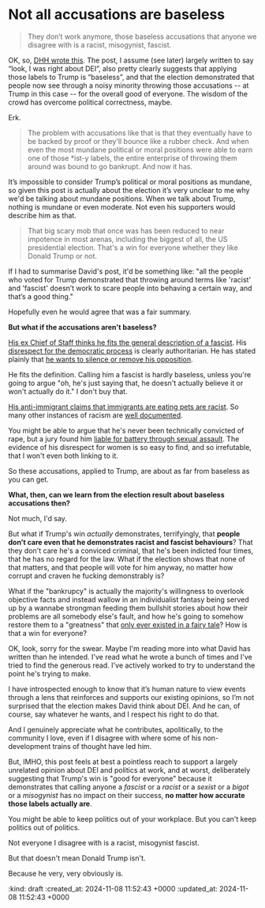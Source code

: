Not all accusations are baseless
================================

> They don’t work anymore, those baseless accusations that anyone we disagree with is a racist, misogynist, fascist.

OK, so, [DHH wrote this][]. The post, I assume (see later) largely written to say “look, I was right about DEI”, also pretty clearly suggests that applying those labels to Trump is “baseless”, and that the election demonstrated that people now see through a noisy minority throwing those accusations -- at Trump in this case -- for the overall good of everyone. The wisdom of the crowd has overcome political correctness, maybe.

Erk.

> The problem with accusations like that is that they eventually have to be backed by proof or they'll bounce like a rubber check. And when even the most mundane political or moral positions were able to earn one of those *ist-y labels, the entire enterprise of throwing them around was bound to go bankrupt. And now it has.

It’s impossible to consider Trump’s political or moral positions as mundane, so given this post is actually about the election it’s very unclear to me why we'd be talking about mundane positions. When we talk about Trump, nothing is mundane or even moderate. Not even his supporters would describe him as that.

> That big scary mob that once was has been reduced to near impotence in most arenas, including the biggest of all, the US presidential election. That's a win for everyone whether they like Donald Trump or not.

If I had to summarise David's post, it'd be something like: "all the people who voted for Trump demonstrated that throwing around terms like 'racist' and 'fascist' doesn’t work to scare people into behaving a certain way, and that’s a good thing." 

Hopefully even he would agree that was a fair summary.

**But what if the accusations aren't baseless?**

[His ex Chief of Staff thinks he fits the general description of a fascist](https://www.theguardian.com/us-news/2024/nov/04/is-trump-a-fascist). His [disrespect for the democratic process](https://edition.cnn.com/2024/11/03/politics/trump-dark-closing-message/index.html) is clearly authoritarian. He has stated plainly that [he wants to silence or remove his opposition](https://abcnews.go.com/Politics/trumps-enemy-threat-spurs-critics-alarm-authoritarian-shift/story?id=114816374).

He fits the definition. Calling him a fascist is hardly baseless, unless you're going to argue "oh, he's just saying that, he doesn't actually believe it or won't actually do it." I don't buy that.

[His anti-immigrant claims that immigrants are eating pets are racist](https://www.theguardian.com/us-news/2024/sep/14/neo-nazis-springfield-ohio-haitian-immigrants). So many other instances of racism are [well documented](https://www.nytimes.com/interactive/2018/01/15/opinion/leonhardt-trump-racist.html).

You might be able to argue that he's never been technically convicted of rape, but a jury found him [liable for battery through sexual assault](https://www.newsweek.com/fact-check-was-donald-trump-found-guilty-rape-1799935). The evidence of his disrespect for women is so easy to find, and so irrefutable, that I won't even both linking to it.

So these accusations, applied to Trump, are about as far from baseless as you can get. 

**What, then, can we learn from the election result about baseless accusations then?**

Not much, I'd say.

But what if Trump's win _actually_ demonstrates, terrifyingly, that **people don’t care even that he demonstrates racist and fascist behaviours**? That they don't care he's a conviced criminal, that he's been indicted four times, that he has no regard for the law. What if the election shows that none of that matters, and that people will vote for him anyway, no matter how corrupt and craven he fucking demonstrably is?

What if the "bankrupcy" is actually the majority's willingness to overlook objective facts and instead wallow in an individualist fantasy being served up by a wannabe strongman feeding them bullshit stories about how their problems are all somebody else's fault, and how he's going to somehow restore them to a "greatness" that [only ever existed in a fairy tale](https://time.com/6261476/bootstrapping-myth-new-american-dream/)? How is that a win for everyone?

OK, look, sorry for the swear. Maybe I'm reading more into what David has written than he intended. I've read what he wrote a bunch of times and I've tried to find the generous read. I've actively worked to try to understand the point he's trying to make.

I have introspected enough to know that it’s human nature to view events through a lens that reinforces and supports our existing opinions, so I’m not surprised that the election makes David think about DEI. And he can, of course, say whatever he wants, and I respect his right to do that.

And I genuinely appreciate what he contributes, apolitically, to the community I love, even if I disagree with where some of his non-development trains of thought have led him.


But, IMHO, this post feels at best a pointless reach to support a largely unrelated opinion about DEI and politics at work, and at worst, deliberately suggesting that Trump's win is "good for everyone" because it demonstrates that calling anyone a _fascist_ or a _racist_ or a _sexist_ or a _bigot_ or a _misogynist_ has no impact on their success, **no matter how accurate those labels actually are**.

You might be able to keep politics out of your workplace. But you can't keep politics out of politics. 

Not everyone I disagree with is a racist, misogynist fascist. 

But that doesn't mean Donald Trump isn't. 

Because he very, very obviously is.

[DHH wrote this]: https://archive.ph/2024.11.06-174442/https://world.hey.com/dhh/the-spells-are-spent-beaa675b

:kind: draft
:created_at: 2024-11-08 11:52:43 +0000
:updated_at: 2024-11-08 11:52:43 +0000
